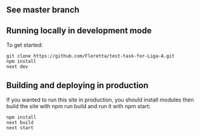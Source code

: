 ## See master branch

## Running locally in development mode

To get started:
```
git clone https://github.com/Fleretta/test-task-for-Liga-A.git
npm install
next dev
```

## Building and deploying in production
If you wanted to run this site in production, you should install modules then build the site with npm run build and run it with npm start:
```
npm install
next build
next start
```
